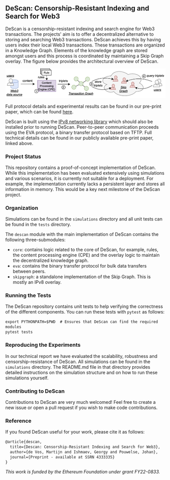 ## DeScan: Censorship-Resistant Indexing and Search for Web3

DeScan is a censorship-resistant indexing and search engine for Web3 transactions.
The projects' aim is to offer a decentralized alternative to storing and searching Web3 transactions.
DeScan achieves this by having users index their local Web3 transactions.
These transactions are organized in a Knowledge Graph.
Elements of the knowledge graph are stored amongst users and this process is coordinated by maintaining a Skip Graph overlay.
The figure below provides the architectural overview of DeScan.

![DeScan Architecture](docs/architecture.png)

Full protocol details and experimental results can be found in our pre-print paper, which can be found [here](https://papers.ssrn.com/sol3/papers.cfm?abstract_id=4333335).

DeScan is built using the [IPv8 networking library](https://github.com/tribler/py-ipv8) which should also be installed prior to running DeScan.
Peer-to-peer communication proceeds using the EVA protocol, a binary transfer protocol based on TFTP.
Full technical details can be found in our publicly available pre-print paper, linked above.

### Project Status

This repository contains a proof-of-concept implementation of DeScan.
While this implementation has been evaluated extensively using simulations and various scenarios, it is currently not suitable for a deployment.
For example, the implementation currently lacks a persistent layer and stores all information in memory.
This would be a key next milestone of the DeScan project.

### Organization

Simulations can be found in the `simulations` directory and all unit tests can be found in the `tests` directory.

The `descan` module with the main implementation of DeScan contains the following three-submodules:
- `core`: contains logic related to the core of DeScan, for example, rules, the content processing engine (CPE) and the overlay logic to maintain the decentralized knowledge graph.
- `eva`: contains the binary transfer protocol for bulk data transfers between peers.
- `skipgraph`: a standalone implementation of the Skip Graph. This is mostly an IPv8 overlay.

### Running the Tests

The DeScan repository contains unit tests to help verifying the correctness of the different components.
You can run these tests with `pytest` as follows:

```
export PYTHONPATH=$PWD  # Ensures that DeScan can find the required modules
pytest tests
```

### Reproducing the Experiments

In our technical report we have evaluated the scalability, robustness and censorship-resistance of DeScan.
All simulations can be found in the `simulations` directory.
The README.md file in that directory provides detailed instructions on the simulation structure and on how to run these simulations yourself.

### Contributing to DeScan

Contributions to DeScan are very much welcomed!
Feel free to create a new issue or open a pull request if you wish to make code contributions.

### Reference

If you found DeScan useful for your work, please cite it as follows:

```
@article{descan,
  title={Descan: Censorship-Resistant Indexing and Search for Web3},
  author={de Vos, Martijn and Ishmaev, Georgy and Pouwelse, Johan},
  journal={Preprint - available at SSRN 4333335}
}
```

_This work is funded by the Ethereum Foundation under grant FY22-0833._